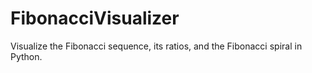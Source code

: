# FibonacciVisualizer
Visualize the Fibonacci sequence, its ratios, and the Fibonacci spiral in Python.
